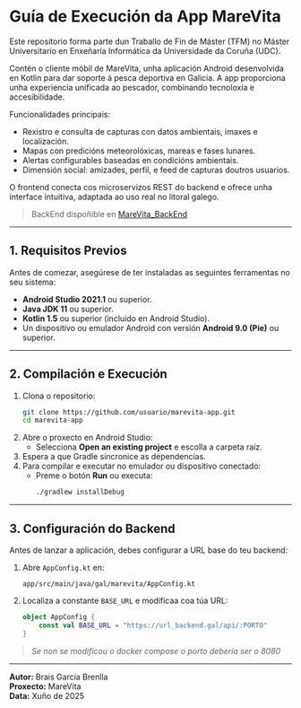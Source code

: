 
# Guía de Execución da App MareVita

Este repositorio forma parte dun Traballo de Fin de Máster (TFM) no Máster Universitario en Enxeñaría Informática da Universidade da Coruña (UDC).

Contén o cliente móbil de MareVita, unha aplicación Android desenvolvida en Kotlin para dar soporte á pesca deportiva en Galicia. A app proporciona unha experiencia unificada ao pescador, combinando tecnoloxía e accesibilidade.

Funcionalidades principais:
- Rexistro e consulta de capturas con datos ambientais, imaxes e localización.
- Mapas con predicións meteorolóxicas, mareas e fases lunares.
- Alertas configurables baseadas en condicións ambientais.
- Dimensión social: amizades, perfil, e feed de capturas doutros usuarios.

O frontend conecta cos microservizos REST do backend e ofrece unha interface intuitiva, adaptada ao uso real no litoral galego.


>BackEnd dispoñible en [MareVita_BackEnd](https://github.com/MrBrenlla/MareVita_BackEnd)


---

## 1. Requisitos Previos

Antes de comezar, asegúrese de ter instaladas as seguintes ferramentas no seu sistema:

- **Android Studio 2021.1** ou superior.
- **Java JDK 11** ou superior.
- **Kotlin 1.5** ou superior (incluído en Android Studio).
- Un dispositivo ou emulador Android con versión **Android 9.0 (Pie)** ou superior.
---

## 2. Compilación e Execución

1. Clona o repositorio:
   ```bash
   git clone https://github.com/usuario/marevita-app.git
   cd marevita-app
   ```
2. Abre o proxecto en Android Studio:
   - Selecciona **Open an existing project** e escolla a carpeta raíz.
3. Espera a que Gradle sincronice as dependencias.
4. Para compilar e executar no emulador ou dispositivo conectado:
   - Preme o botón **Run** ou executa:
     ```bash
     ./gradlew installDebug
     ```

---

## 3. Configuración do Backend

Antes de lanzar a aplicación, debes configurar a URL base do teu backend:

1. Abre `AppConfig.kt` en:
   ```
   app/src/main/java/gal/marevita/AppConfig.kt
   ```
2. Localiza a constante `BASE_URL` e modifícaa coa túa URL:
   ```kotlin
   object AppConfig {
       const val BASE_URL = "https://url_backend.gal/api/:PORTO"
   }
   ```

>*Se non se modificou o docker compose o porto debería ser o 8080*

----------

**Autor:** Brais García Brenlla  
**Proxecto:** MareVita  
**Data:** Xuño de 2025
